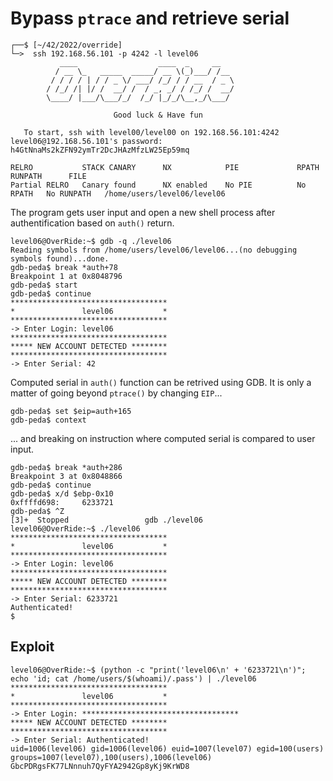# Bypass `ptrace` and retrieve serial

```shell
┌──$ [~/42/2022/override]
└─>  ssh 192.168.56.101 -p 4242 -l level06
           ____                  ____  _     __
          / __ \_   _____  _____/ __ \(_)___/ /__
         / / / / | / / _ \/ ___/ /_/ / / __  / _ \
        / /_/ /| |/ /  __/ /  / _, _/ / /_/ /  __/
        \____/ |___/\___/_/  /_/ |_/_/\__,_/\___/

                       Good luck & Have fun

   To start, ssh with level00/level00 on 192.168.56.101:4242
level06@192.168.56.101's password: h4GtNnaMs2kZFN92ymTr2DcJHAzMfzLW25Ep59mq

RELRO           STACK CANARY      NX            PIE             RPATH      RUNPATH      FILE
Partial RELRO   Canary found      NX enabled    No PIE          No RPATH   No RUNPATH   /home/users/level06/level06
```

The program gets user input and open a new shell process after authentification based on `auth()` return.
```gdb
level06@OverRide:~$ gdb -q ./level06
Reading symbols from /home/users/level06/level06...(no debugging symbols found)...done.
gdb-peda$ break *auth+78
Breakpoint 1 at 0x8048796
gdb-peda$ start
gdb-peda$ continue
***********************************
*               level06           *
***********************************
-> Enter Login: level06
***********************************
***** NEW ACCOUNT DETECTED ********
***********************************
-> Enter Serial: 42
```
Computed serial in `auth()` function can be retrived using GDB. It is only a matter of going beyond `ptrace()` by changing `EIP`...
```gdb
gdb-peda$ set $eip=auth+165
gdb-peda$ context
```
... and breaking on instruction where computed serial is compared to user input.
```gdb
gdb-peda$ break *auth+286
Breakpoint 3 at 0x8048866
gdb-peda$ continue
gdb-peda$ x/d $ebp-0x10
0xffffd698:     6233721
gdb-peda$ ^Z
[3]+  Stopped                 gdb ./level06
level06@OverRide:~$ ./level06
***********************************
*               level06           *
***********************************
-> Enter Login: level06
***********************************
***** NEW ACCOUNT DETECTED ********
***********************************
-> Enter Serial: 6233721
Authenticated!
$ 
```

## Exploit
```shell
level06@OverRide:~$ (python -c "print('level06\n' + '6233721\n')"; echo 'id; cat /home/users/$(whoami)/.pass') | ./level06 
***********************************
*               level06           *
***********************************
-> Enter Login: ***********************************
***** NEW ACCOUNT DETECTED ********
***********************************
-> Enter Serial: Authenticated!
uid=1006(level06) gid=1006(level06) euid=1007(level07) egid=100(users) groups=1007(level07),100(users),1006(level06)
GbcPDRgsFK77LNnnuh7QyFYA2942Gp8yKj9KrWD8
```
